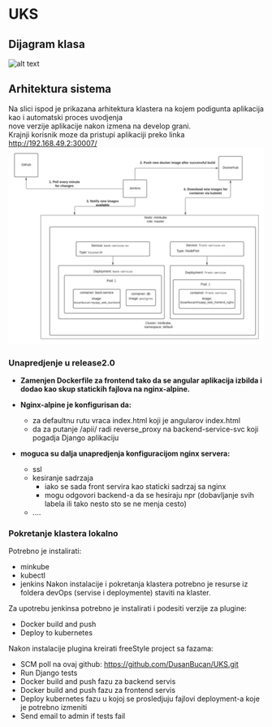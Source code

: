 # UKS

## Dijagram klasa
![alt text](http://www.plantuml.com/plantuml/png/TL9BRzim3BxpLmWv1cYnNOSTEhH6KM1hYoHRZuPYCp4RFGoHMjSz_ljapLQM5BxO7_WzI8cwOj51eZNG6Csir5V6e7u1jT1gmVhPayCMq6eoiAF0KZjj4VR1nvwXJvuN7reWhdKZz1q7b39tkmnYZo6cH30wEOtVayimXnpTWwHEKalCv1tdGfRy6UUw9UdYTXokxxnusETItGU_8uDr30Pys6j7FxMa4B1ejocMoJK8V7Zj4UI5H8Pfo1sm9LVYDwZjlrEVT7qC_XaRUKjyIHrPlCDC2Ob1Q96RG7tkdM-rRhMaSiGCYlUptg9HCyR66n-AzDfRIt9S1t2qLeVN4qkdkKiETD6gZUR3Mf8oUQvNrQTDTGDtz_NZwk5sLQtN0rvLt-wg9xXvkA-cFjasDr6P_vWj2TKyGF0zEcnBq1CTQ0p27vBAUMCVVrzS_BT1E4ArU7zvkLoen2_U3IXl0eRFL2ZKj8qv-xncePP5aO_wGMbcSeZpEZK9etG-pEl67S7O-9mj3sL6aDlCSVcbG8cOocVcuLEeCs_UHqfDn3B_f_kvGjT6Q_u2)

## Arhitektura sistema
Na slici ispod je prikazana arhitektura klastera na kojem podigunta aplikacija kao i automatski proces uvodjenja <br> 
nove verzije aplikacije nakon izmena na develop grani.<br>
Krajnji korisnik moze da pristupi aplikaciji preko linka http://192.168.49.2:30007/
![alt text](https://github.com/DusanBucan/UKS/blob/release_2.0/devOps/UKS_arh2.jpeg)

### Unapredjenje u release2.0
- **Zamenjen Dockerfile za frontend tako da se angular aplikacija izbilda
i dodao kao skup statickih fajlova na nginx-alpine.**

- **Nginx-alpine je konfigurisan da:**
  -  za defaultnu rutu vraca index.html koji je angularov index.html 
  - da za putanje /apii/ radi reverse_proxy na backend-service-svc koji pogadja 
  Django aplikaciju

- **moguca su dalja unapredjenja konfiguracijom nginx servera:**
  - ssl
  - kesiranje sadrzaja
    - iako se sada front servira kao staticki sadrzaj sa nginx
    - mogu odgovori backend-a da se hesiraju npr (dobavljanje svih labela ili tako nesto
    sto se ne menja cesto)
  - ....

### Pokretanje klastera lokalno
Potrebno je instalirati:
- minkube
- kubectl
- jenkins
Nakon instalacije i pokretanja klastera potrebno je resurse iz foldera devOps (servise i deploymente) staviti na klaster.<br>

Za upotrebu jenkinsa potrebno je instalirati i podesiti verzije za plugine:
- Docker build and push
- Deploy to kubernetes

Nakon instalacije plugina kreirati freeStyle project sa fazama:
- SCM poll na ovaj github: https://github.com/DusanBucan/UKS.git
- Run Django tests
- Docker build and push fazu za backend servis
- Docker build and push fazu za frontend servis
- Deploy kubernetes fazu u kojoj se prosledjuju fajlovi deployment-a koje je potrebno izmeniti
- Send email to admin if tests fail
